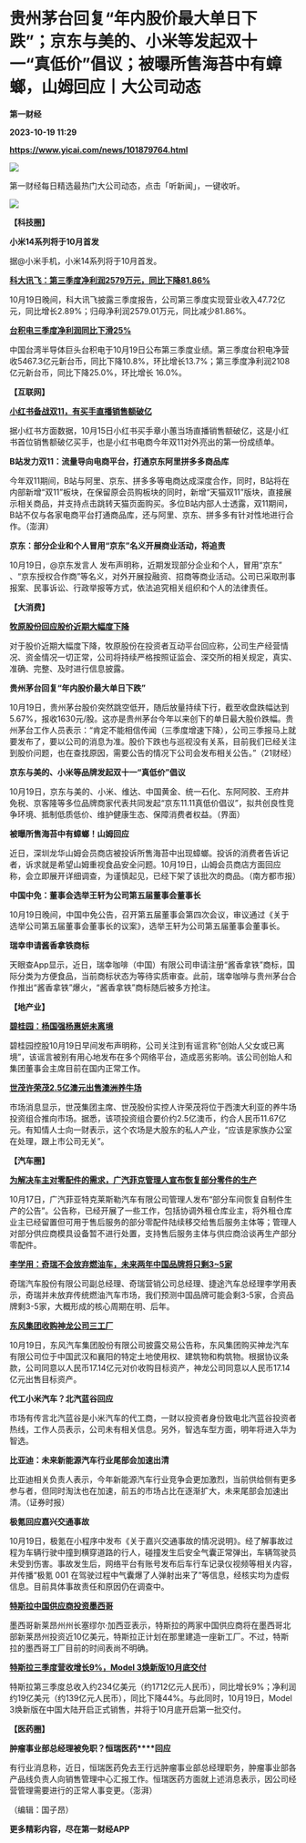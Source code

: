 # 贵州茅台回复“年内股价最大单日下跌”；京东与美的、小米等发起双十一“真低价”倡议；被曝所售海苔中有蟑螂，山姆回应丨大公司动态
**第一财经**

**2023-10-19 11:29**

**https://www.yicai.com/news/101879764.html**

![](https://imgcdn.yicai.com/uppics/slides/2023/10/e865f01df7eeed66a6e4876ef661d102.jpg)

第一财经每日精选最热门大公司动态，点击「听新闻」，一键收听。

[![](https://imgcdn.yicai.com/uppics/images/2023/10/7ed2ae9b6f5821db2fd496fc008ba235.jpg)](https://m.vip.yicai.com/circle/1098134)

**【****科技圈****】**

**小米14系列将于10月首发**

据@小米手机，小米14系列将于10月首发。

[**科大讯飞：第三季度净利润2579万元，同比下降81.86%**](http://www.yicai.com/news/101879715.html)

10月19日晚间，科大讯飞披露三季度报告，公司第三季度实现营业收入47.72亿元，同比增长2.89%；归母净利润2579.01万元，同比减少81.86%。

[**台积电三季度净利润同比下滑25%**](http://www.yicai.com/news/101879621.html)

中国台湾半导体巨头台积电于10月19日公布第三季度业绩。第三季度台积电净营收5467.3亿元新台币，同比下降10.8%，环比增长13.7%；第三季度净利润2108亿元新台币，同比下降25.0%，环比增长 16.0%。

**【互联网】**

[**小红书备战双11，有买手直播销售额破亿**](http://www.yicai.com/news/101879556.html)

据小红书方面数据，10月15日小红书买手章小蕙当场直播销售额破亿，这是小红书首位销售额破亿买手，也是小红书电商今年双11对外亮出的第一份成绩单。

**B站发力双11：流量导向电商平台，打通京东阿里拼多多商品库**

今年双11期间，B站与阿里、京东、拼多多等电商达成深度合作，同时，B站将在内部新增“双11”板块，在保留原会员购板块的同时，新增“天猫双11”版块，直接展示相关商品，并支持点击跳转天猫页面购买。多位B站内部人士透露，双11期间，B站不仅与各家电商平台打通商品库，还与阿里、京东、拼多多有针对性地进行合作。（澎湃）

**京东：部分企业和个人冒用“京东”名义开展商业活动，将追责**

10月19日，@京东发言人 发布声明称，近期发现部分企业和个人，冒用“京东” 、“京东授权合作商”等名义，对外开展投融资、招商等商业活动。公司已采取刑事报案、民事诉讼、行政举报等方式，依法追究相关组织和个人的法律责任。

**【大消费】**

[**牧原股份回应股价近期大幅度下降**](http://www.yicai.com/news/101879483.html)

对于股价近期大幅度下降，牧原股份在投资者互动平台回应称，公司生产经营情况、资金情况一切正常，公司将持续严格按照证监会、深交所的相关规定，真实、准确、完整、及时进行信息披露。

**贵州茅台回复“年内股价最大单日下跌”**

10月19日，贵州茅台股价突然跳空低开，随后放量持续下行，截至收盘跌幅达到5.67%，报收1630元/股。这亦是贵州茅台今年以来创下的单日最大股价跌幅。贵州茅台工作人员表示：“肯定不能相信传闻（三季度增速下降），公司三季报马上就要发布了，要以公司的消息为准。股价下跌也与巡视没有关系，目前我们已经关注到股价问题，也在查找原因，需要公告的情况下公司会发布相关公告。”（21财经）

**京东与美的、小米等品牌发起双十一“真低价”倡议**

10月19日，京东与美的、小米、维达、中国黄金、统一石化、东阿阿胶、王府井免税、京客隆等多位品牌商家代表共同发起“京东11.11真低价倡议”，拟共创良性竞争环境、抵制低质低价、维护健康生态、保障消费者权益。（界面）

**被曝所售海苔中有蟑螂！山姆回应**

近日，深圳龙华山姆会员商店被投诉所售海苔中出现蟑螂。投诉的消费者告诉记者，诉求就是希望山姆重视食品安全问题。10月19日，山姆会员商店方面回应称，会立即展开详细调查，为谨慎起见，已经下架了该批次的商品。（南方都市报）

**中国中免：董事会选举王轩为公司第五届董事会董事长**

10月19日晚间，中国中免公告，召开第五届董事会第四次会议，审议通过《关于选举公司第五届董事会董事长的议案》，选举王轩为公司第五届董事会董事长。

**瑞幸申请酱香拿铁商标**

天眼查App显示，近日，瑞幸咖啡（中国）有限公司申请注册“酱香拿铁”商标，国际分类为方便食品，当前商标状态为等待实质审查。此前，瑞幸咖啡与贵州茅台合作推出“酱香拿铁”爆火，“酱香拿铁”商标随后被多方抢注。

**【地产业】**

[**碧桂园：杨国强杨惠妍未离境**](http://www.yicai.com/news/101879035.html)

碧桂园控股10月19日早间发布声明称，公司关注到有谣言称“创始人父女或已离境”，该谣言被别有用心地发布在多个网络平台，造成恶劣影响。该公司创始人和集团董事会主席目前在国内正常工作。

[**世茂许荣茂2.5亿澳元出售澳洲养牛场**](http://www.yicai.com/news/101879290.html)

市场消息显示，世茂集团主席、世茂股份实控人许荣茂将位于西澳大利亚的养牛场投资组合推向市场。据悉，该项投资组合要价约2.5亿澳币，约合人民币11.67亿元。有知情人士向一财表示，这个农场是大股东的私人产业，“应该是家族办公室在处理，跟上市公司无关”。

**【汽车圈】**

[**为解决车主对零配件的需求，广汽菲克管理人宣布恢复部分零件的生产**](http://www.yicai.com/news/101879346.html)

10月17日，广汽菲亚特克莱斯勒汽车有限公司管理人发布“部分车间恢复自制件生产的公告”。公告称，已经开展了一些工作，包括协调外租仓库业主，将外租仓库业主已经留置但可用于售后服务的部分零配件陆续移交给售后服务主体等；管理人对部分供应商模具设备暂不进行处置，支持售后服务主体与供应商洽谈再生产部分零配件。

[**李学用：奇瑞不会放弃燃油车，未来两年中国品牌将只剩3~5家**](http://www.yicai.com/news/101879400.html)

奇瑞汽车股份有限公司副总经理、奇瑞营销公司总经理、捷途汽车总经理李学用表示，奇瑞并未放弃传统燃油汽车市场，我们预测中国品牌可能会剩3-5家，合资品牌剩3-5家，大概形成的核心周期在明、后年。

[**东风集团收购神龙公司三工厂**](http://www.yicai.com/news/101879654.html)

10月19日，东风汽车集团股份有限公司披露交易公告称，东风集团购买神龙汽车有限公司位于中国武汉和襄阳的特定土地使用权、建筑物和构筑物。根据协议条款，公司同意以人民币17.14亿元对价收购目标资产，神龙公司同意以人民币17.14亿元出售目标资产。

**代工小米汽车？北汽蓝谷回应**

市场有传言北汽蓝谷是小米汽车的代工商，一财以投资者身份致电北汽蓝谷投资者热线，工作人员表示，公司未有相关信息。另外，智选车型方面，明年将进入华为智选。

**比亚迪：未来新能源汽车行业尾部会加速出清**

比亚迪相关负责人表示，今年新能源汽车行业竞争会更加激烈，当前供给侧有更多参与者，但同时淘汰也在加速，前五的市场占比在逐渐扩大，未来尾部会加速出清。（证券时报）

**极氪回应嘉兴交通事故**

10月19日，极氪在小程序中发布《关于嘉兴交通事故的情况说明》。经了解事故过程为车辆行驶中撞到横穿道路的行人，碰撞发生后安全气囊正常弹出，车辆驾驶员未受到伤害。事故发生后，网络平台有账号发布后车行车记录仪视频等相关内容，并传播“极氪 001 在驾驶过程中气囊爆了人弹射出来了”等信息，经核实均为虚假信息。目前具体事故责任和原因仍在调查中。

[**特斯拉中国供应商投资墨西哥**](http://www.yicai.com/news/101879557.html)

墨西哥新莱昂州州长塞缪尔·加西亚表示，特斯拉的两家中国供应商将在墨西哥北部新莱昂州投资近10亿美元，特斯拉正计划在那里建造一座新工厂。不过，特斯拉的墨西哥工厂目前的时间表尚不明确。

[**特斯拉三季度营收增长9%，Model 3焕新版10月底交付**](http://www.yicai.com/news/101879461.html)

特斯拉第三季度总收入约234亿美元（约1712亿元人民币），同比增长9%；净利润约19亿美元（约139亿元人民币），同比下降44%。与此同时，10月19日，Model 3焕新版在中国大陆开启正式销售，并将于10月底开启第一批交付。

**【****医药圈****】**

**肿瘤事业部总经理被免职？恒瑞医药****回应**

有行业消息称，近日，恒瑞医药免去王行远肿瘤事业部总经理职务，肿瘤事业部各产品线负责人向销售管理中心汇报工作。恒瑞医药方面就上述消息表示，因公司经营管理需要进行的正常人事变更。（澎湃）

（编辑：国子昂）

**更多精彩内容，尽在第一财经APP**